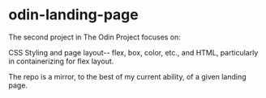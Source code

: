 # odin-landing-page

The second project in The Odin Project focuses on:

CSS Styling and page layout-- flex, box, color, etc., and HTML, particularly in containerizing for flex layout.

The repo is a mirror, to the best of my current ability, of a given landing page.

